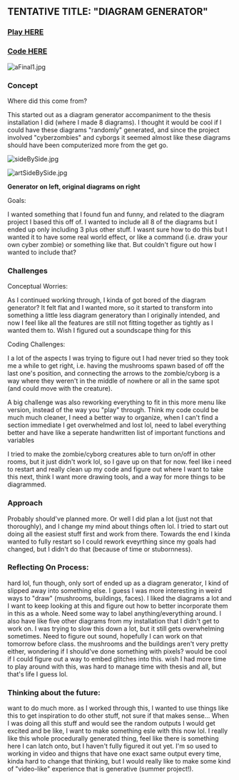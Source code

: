 ## TENTATIVE TITLE: "DIAGRAM GENERATOR"

### [Play HERE](https://editor.p5js.org/chrismdv00/full/C0xxCQ6c0)

### [Code HERE](https://editor.p5js.org/chrismdv00/sketches/C0xxCQ6c0)

![aFinal1.jpg]({{site.baseurl}}/aFinal1.jpg)

### Concept

Where did this come from?

This started out as a diagram generator accompaniment to the thesis installation I did (where I made 8 diagrams). I thought it would be cool if I could have these diagrams "randomly" generated, and since the project involved "cyberzombies" and cyborgs it seemed almost like these diagrams should have been computerized more from the get go. 

![sideBySide.jpg]({{site.baseurl}}/sideBySide.jpg)

![artSideBySide.jpg]({{site.baseurl}}/artSideBySide.jpg)


**Generator on left, original diagrams on right**

Goals:

I wanted something that I found fun and funny, and related to the diagram project I based this off of. I wanted to include all 8 of the diagrams but I ended up only including 3 plus other stuff. I wasnt sure how to do this but I wanted it to have some real world effect, or like a command (i.e. draw your own cyber zombie) or something like that. But couldn't figure out how I wanted to include that? 

### Challenges

Conceptual Worries:

As I continued working through, I kinda of got bored of the diagram generator? It felt flat and I wanted more, so it started to transform into something a little less diagram generatory than I originally intended, and now I feel like all the features are still not fitting together as tightly as I wanted them to. Wish I figured out a soundscape thing for this

Coding Challenges:

I a lot of the aspects I was trying to figure out I had never tried so they took me a while to get right, i.e. having the mushrooms spawn based of off the last one's position, and connecting the arrows to the zombie/cyborg is a way where they weren't in the middle of nowhere or all in the same spot (and could move with the creature).

A big challenge was also reworking everything to fit in this more menu like version, instead of the way you "play" through. Think my code could be much much cleaner, I need a better way to organize, when I can't find a section immediate I get overwhelmed and lost lol, need to label everything better and have like a seperate handwritten list of important functions and variables 

I tried to make the zombie/cyborg creatures able to turn on/off in other rooms, but it just didn't work lol, so I gave up on that for now. feel like i need to restart and really clean up my code and figure out where I want to take this next, think I want more drawing tools, and a way for more things to be diagrammed. 

### Approach

Probably should've planned more. Or well I did plan a lot (just not that thoroughly), and I  change my mind about things often lol. I tried to start out doing all the easiest stuff first and work from there. Towards the end I kinda wanted to fully restart so I could rework eveyrthing since my goals had changed, but I didn't do that (because of time or stubornness).

### Reflecting On Process:

hard lol, fun though, only sort of ended up as a diagram generator, I kind of slipped away into something else. I guess I was more interesting in weird ways to "draw" (mushrooms, buildings, faces). I liked the diagrams a lot and I want to keep looking at this and figure out how to better incorporate them in this as a whole. Need some way to label anything/everything around. I also have like five other diagrams from my installation that I didn't get to work on. I was trying to slow this down a lot, but it still gets overwhelming sometimes. Need to figure out sound, hopefully I can work on that tomorrow before class. the mushrooms and the buildings aren't very pretty either, wondering if I should've done something with pixels? would be cool if I could figure out a way to embed glitches into this. wish I had more time to play around with this, was hard to manage time with thesis and all, but that's life I guess lol. 

### Thinking about the future:

want to do much more. as I worked through this, I wanted to use things like this to get inspiration to do other stuff, not sure if that makes sense... When I was doing all this stuff and would see the random outputs I would get excited and be like, I want to make something esle with this now lol. I really like this whole procedurally generated thing, feel like there is something here I can latch onto, but I haven't fully figured it out yet. I'm so used to working in video and thigns that have one exact same output every time, kinda hard to change that thinking, but I would really like to make some kind of "video-like" experience that is generative (summer project!). 
